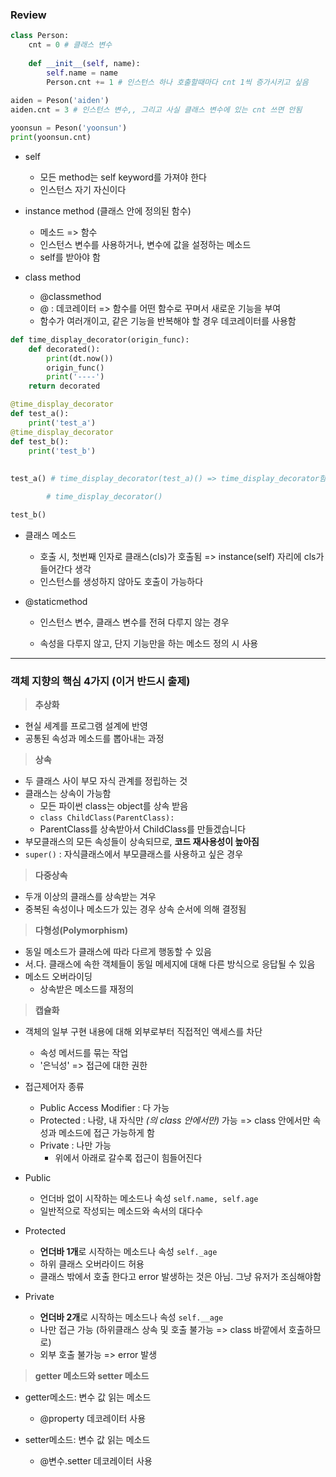 ### Review

```python
class Person:
    cnt = 0 # 클래스 변수
    
    def __init__(self, name):
        self.name = name
        Person.cnt += 1 # 인스턴스 하나 호출할때마다 cnt 1씩 증가시키고 싶음
        
aiden = Peson('aiden')
aiden.cnt = 3 # 인스턴스 변수,, 그리고 사실 클래스 변수에 있는 cnt 쓰면 안됨

yoonsun = Peson('yoonsun')
print(yoonsun.cnt)

```

* self
  * 모든 method는 self keyword를 가져야 한다
  * 인스턴스 자기 자신이다

* instance method (클래스 안에 정의된 함수)
  * 메소드 => 함수
  * 인스턴스 변수를 사용하거나, 변수에 값을 설정하는 메소드
  * self를 받아야 함
* class method
  * @classmethod
  * @ : 데코레이터 => 함수를 어떤 함수로 꾸며서 새로운 기능을 부여
  * 함수가 여러개이고, 같은 기능을 반복해야 할 경우 데코레이터를 사용함

```python
def time_display_decorator(origin_func):
    def decorated():
        print(dt.now())
        origin_func()
        print('----')
    return decorated

@time_display_decorator
def test_a():
    print('test_a')
@time_display_decorator
def test_b():
    print('test_b')
    
    
test_a() # time_display_decorator(test_a)() => time_display_decorator함수로 test_a를 호출하고, 그다음 decorated()을 return

        # time_display_decorator()

test_b()
```

* 클래스 메소드
  * 호출 시, 첫번째 인자로 클래스(cls)가 호출됨 => instance(self) 자리에 cls가 들어간다 생각
  * 인스턴스를 생성하지 않아도 호출이 가능하다

* @staticmethod

  * 인스턴스 변수, 클래스 변수를 전혀 다루지 않는 경우

  * 속성을 다루지 않고, 단지 기능만을 하는 메소드 정의 시 사용



*************

### 객체 지향의 핵심 4가지 (이거 반드시 출제) ###

> **추상화** 

* 현실 세계를 프로그램 설계에 반영
* 공통된 속성과 메소드를 뽑아내는 과정

> **상속**

* 두 클래스 사이 부모 자식 관계를 정립하는 것
* 클래스는 상속이 가능함
  * 모든 파이썬 class는 object를 상속 받음
  * ```class ChildClass(ParentClass):``` 
  * ParentClass를 상속받아서 ChildClass를 만들겠습니다
* 부모클래스의 모든 속성들이 상속되므로, **코드 재사용성이 높아짐**
* ```super()``` : 자식클래스에서 부모클래스를 사용하고 싶은 경우

> **다중상속**

* 두개 이상의 클래스를 상속받는 겨우
* 중복된 속성이나 메소드가 있는 경우 상속 순서에 의해 결정됨

> **다형성(Polymorphism)**

* 동일 메소드가 클래스에 따라 다르게 행동할 수 있음
* 서.다. 클래스에 속한 객체들이 동일 메세지에 대해 다른 방식으로 응답될 수 있음
* 메소드 오버라이딩
  * 상속받은 메소드를 재정의

> **캡슐화**

* 객체의 일부 구현 내용에 대해 외부로부터 직접적인 액세스를 차단
  * 속성 메서드를 묶는 작업
  * '은닉성' => 접근에 대한 권한
* 접근제어자 종류
  * Public Access Modifier : 다 가능
  * Protected : 나랑, 내 자식만 *(의 class 안에서만)* 가능 => class 안에서만 속성과 메소드에 접근 가능하게 함
  * Private : 나만 가능
    * 위에서 아래로 갈수록 접근이 힘들어진다

* Public
  * 언더바 없이 시작하는 메소드나 속성 ```self.name, self.age```
  * 일반적으로 작성되는 메소드와 속서의 대다수
* Protected
  * **언더바 1개**로 시작하는 메소드나 속성 ```self._age``` 
  * 하위 클래스 오버라이드 허용
  * 클래스 밖에서 호출 한다고 error 발생하는 것은 아님. 그냥 유저가 조심해야함
* Private
  * **언더바 2개**로 시작하는 메소드나 속성 ```self.__age``` 
  * 나만 접근 가능 (하위클래스 상속 및 호출 불가능 => class 바깥에서 호출하므로)
  * 외부 호출 불가능 =>  error 발생

> **getter 메소드와 setter 메소드**

* getter메소드: 변수 값 읽는 메소드
  * @property 데코레이터 사용

* setter메소드: 변수 값 읽는 메소드
  * @변수.setter 데코레이터 사용

  